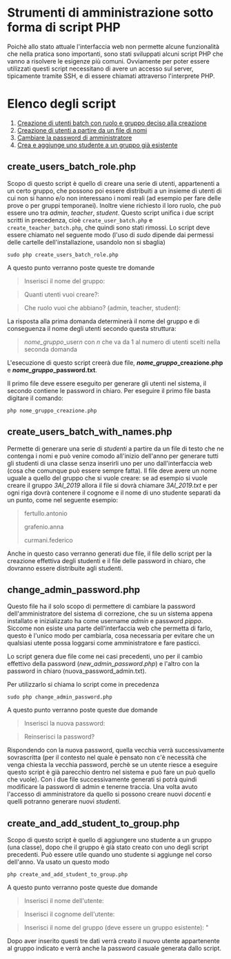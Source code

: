 # Strumenti di amministrazione sotto forma di script PHP

Poichè allo stato attuale l'interfaccia web non permette alcune funzionalità che nella pratica sono importanti,
sono stati sviluppati alcuni script PHP che vanno a risolvere le esigenze più comuni. Ovviamente per poter essere 
utilizzati questi script necessitano di avere un accesso sul server, tipicamente tramite SSH, e di essere chiamati 
attraverso l'interprete PHP.

# Elenco degli script
1. [Creazione di utenti batch con ruolo e gruppo deciso alla creazione](#create_users_batch_role)
2. [Creazione di utenti a partire da un file di nomi](#create_users_batch_with_names)
3. [Cambiare la password di amministratore](#change_admin_password)
4. [Crea e aggiunge uno studente a un gruppo già esistente](#create_and_add_student_to_group)

## create_users_batch_role.php <a name="create_users_batch_role"></a>
Scopo di questo script è quello di creare una serie di utenti, appartenenti a un certo gruppo, che possono poi essere
distribuiti a un insieme di utenti di cui non si hanno e/o non interessano i nomi reali (ad esempio per fare delle prove o
per gruppi temporanei). Inoltre viene richiesto il loro ruolo,
che può essere uno tra *admin*, *teacher*, *student*.
Questo script unifica i due script scritti in precedenza, cioè ```create_user_batch.php``` e ```create_teacher_batch.php```, che 
quindi sono stati rimossi.
Lo script deve essere chiamato nel seguente modo (l'uso di *sudo* dipende dai permessi delle cartelle dell'installazione,
usandolo non si sbaglia)

```
sudo php create_users_batch_role.php
```
A questo punto verranno poste queste tre domande

> Inserisci il nome del gruppo:

> Quanti utenti vuoi creare?:

> Che ruolo vuoi che abbiano? (admin, teacher, student):

La risposta alla prima domanda determinerà il nome del gruppo e di conseguenza il nome degli utenti secondo questa
struttura:

> *nome_gruppo*_user*n* con *n* che va da 1 al numero di utenti scelti nella seconda domanda

L'esecuzione di questo script creerà due file, ***nome_gruppo*_creazione.php** e ***nome_gruppo*_password.txt**.

Il primo file deve essere eseguito per generare gli utenti nel sistema, il secondo contiene le password in chiaro.
Per eseguire il primo file basta digitare il comando:

```
php nome_gruppo_creazione.php
```

## create_users_batch_with_names.php<a name="create_users_batch_with_names"></a>
Permette di generare una serie di *studenti* a partire da un file di testo che ne contenga i nomi e può venire comodo 
all'inizio dell'anno per generare tutti gli studenti di una classe senza inserirli uno per uno dall'interfaccia
web (cosa che comunque può essere sempre fatta). Il file deve avere un nome uguale a quello del gruppo che si 
vuole creare: se ad esempio si vuole creare il gruppo *3AI_2019* allora il file si dovrà chiamare *3AI_2019.txt* e
per ogni riga dovrà contenere il cognome e il nome di uno studente separati da un punto, come nel seguente esempio:

> fertullo.antonio
>
> grafenio.anna
>
> curmani.federico

Anche in questo caso verranno generati due file, il file dello script per la creazione effettiva degli studenti e il 
file delle password in chiaro, che dovranno essere distribuite agli studenti.

## change_admin_password.php <a name = "change_admin_password"></a>
Questo file ha il solo scopo di permettere di cambiare la password dell'amministratore del sistema di correzione, che su un 
sistema appena installato e inizializzato ha come username *admin* e password *pippo*. Siccome non esiste
una parte dell'interfaccia web che permetta di farlo, questo è l'unico modo per cambiarla, cosa necessaria per evitare
che un qualsiasi utente possa loggarsi come amministratore e fare pasticci.

Lo script genera due file come nei casi precedenti, uno per il cambio effettivo della password (*new_admin_password.php*) 
e l'altro con la password in chiaro (nuova_password_admin.txt).

Per utilizzarlo si chiama lo script come in precedenza

```
sudo php change_admin_password.php
```
A questo punto verranno poste queste due domande

> Inserisci la nuova password:

> Reinserisci la password?

Rispondendo con la nuova password, quella vecchia verrà successivamente sovrascritta (per il contesto nel quale è pensato
non c'è necessità che venga chiesta la vecchia password, perchè se un utente riesce a eseguire questo
script è già parecchio dentro nel sistema e può fare un può quello che vuole).
Con i due file successivamente generati si potrà quindi modificare la password di admin e tenerne traccia. Una
volta avuto l'accesso di amministratore da quello si possono creare nuovi *docenti* e quelli potranno generare 
nuovi *studenti*.

## create_and_add_student_to_group.php <a name = "create_and_add_student_to_group"></a>
Scopo di questo script è quello di aggiungere uno studente a un gruppo (una classe), dopo che il gruppo è già stato creato con uno degli script 
precedenti. Può essere utile quando uno studente si aggiunge nel corso dell'anno.
Va usato un questo modo

```
php create_and_add_student_to_group.php
```
A questo punto verranno poste queste due domande

> Inserisci il nome dell'utente:

> Inserisci il cognome dell'utente:

> Inserisci il nome del gruppo (deve essere un gruppo esistente): "

Dopo aver inserito questi tre dati verrà creato il nuovo utente
appartenente al gruppo indicato e verrà anche la password casuale generata
dallo script.

